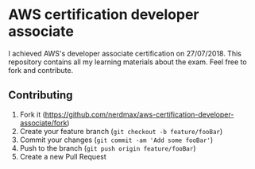 # AWS certification developer associate

I achieved AWS's developer associate certification on 27/07/2018. This repository contains all my learning materials about the exam. Feel free to fork and contribute.

## Contributing

1.  Fork it (<https://github.com/nerdmax/aws-certification-developer-associate/fork>)
2.  Create your feature branch (`git checkout -b feature/fooBar`)
3.  Commit your changes (`git commit -am 'Add some fooBar'`)
4.  Push to the branch (`git push origin feature/fooBar`)
5.  Create a new Pull Request
